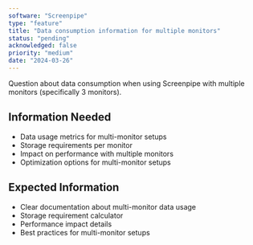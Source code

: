 ```yaml
---
software: "Screenpipe"
type: "feature"
title: "Data consumption information for multiple monitors"
status: "pending"
acknowledged: false
priority: "medium"
date: "2024-03-26"
---
```


Question about data consumption when using Screenpipe with multiple monitors (specifically 3 monitors).

## Information Needed
- Data usage metrics for multi-monitor setups
- Storage requirements per monitor
- Impact on performance with multiple monitors
- Optimization options for multi-monitor setups

## Expected Information
- Clear documentation about multi-monitor data usage
- Storage requirement calculator
- Performance impact details
- Best practices for multi-monitor setups